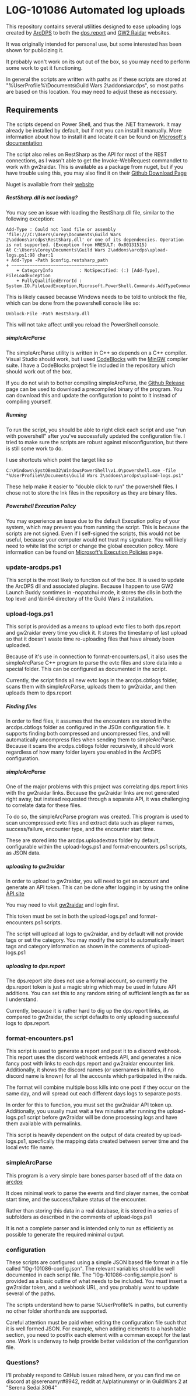 # L0G-101086 Automated log uploads

This repository contains several utilities designed to ease uploading logs
created by [ArcDPS](https://www.deltaconnected.com/arcdps/) to both the
[dps.report](https://dps.report/) and [GW2 Raidar](https://www.gw2raidar.com/)
websites.

It was originally intended for personal use, but some interested has been
shown for publicizing it.

It probably won't work on its out out of the box, so you may need to perform
some work to get it functioning.

In general the scripts are written with paths as if these scripts are stored at
"%UserProfile%\Documents\Guild Wars 2\addons\arcdps", so most paths are based
on this location. You may need to adjust these as necessary.

## Requirements

The scripts depend on Power Shell, and thus the .NET framework. It may already
be installed by default, but if not you can install it manually. More
information about how to install it and locate it can be found on [Microsoft's
documentation](https://docs.microsoft.com/en-us/powershell/scripting/setup/installing-windows-powershell?view=powershell-6)


The script also relies on RestSharp as the API for most of the REST connections,
as I wasn't able to get the Invoke-WebRequest commandlet to work with gw2raidar.
This is available as a package from nuget, but if you have trouble using this,
you may also find it on their [Github Download Page](https://github.com/restsharp/RestSharp/downloads)

Nuget is available from their [website](https://www.nuget.org/downloads)

##### RestSharp.dll is not loading?

You may see an issue with loading the RestSharp.dll file, similar to the
following exception:

```
Add-Type : Could not load file or assembly 'file:///C:\Users\Corey\Documents\Guild Wars 2\addons\arcdps\RestSharp.dll' or one of its dependencies. Operation is not supported. (Exception from HRESULT: 0x80131515)
At C:\Users\Corey\Documents\Guild Wars 2\addons\arcdps\upload-logs.ps1:98 char:1
+ Add-Type -Path $config.restsharp_path
+ ~~~~~~~~~~~~~~~~~~~~~~~~~~~~~~~~~~~~~
    + CategoryInfo          : NotSpecified: (:) [Add-Type], FileLoadException
    + FullyQualifiedErrorId : System.IO.FileLoadException,Microsoft.PowerShell.Commands.AddTypeCommand
```

This is likely caused because Windows needs to be told to unblock the file,
which can be done from the powershell console like so:

```
Unblock-File -Path RestSharp.dll
```

This will not take affect until you reload the PowerShell console.

##### simpleArcParse

The simpleArcParse utility is written in C++ so depends on a C++ compiler.
Visual Studio should work, but I used
[CodeBlocks](https://www.codeblocks.org) with the [MinGW](http://www.mingw.org/)
compiler suite. I have a CodeBlocks project file included in the repository
which should work out of the box.

If you do not wish to bother compiling simpleArcParse, the [Github
Release](https://github.com/jacob-keller/L0G-101086/releases) page can be used
to download a precompiled binary of the program. You can download this and
update the configuration to point to it instead of compiling yourself.

##### Running

To run the script, you should be able to right click each script and use "run
with powershell" after you've successfully updated the configuration file. I
tried to make sure the scripts are robust against misconfiguration, but there is
still some work to do.

I use shortcuts which point the target like so

```
C:\Windows\SystOBem32\WindowsPowerShell\v1.0\powershell.exe -file
"%UserProfile%\Documents\Guild Wars 2\addons\arcdps\upload-logs.ps1"
```

These help make it easier to "double click to run" the powershell files. I chose
not to store the lnk files in the repository as they are binary files.

##### Powershell Execution Policy

You may experience an issue due to the default Execution policy of your system,
which may prevent you from running the script. This is because the scripts are
not signed. Even if I self-signed the scripts, this would not be useful, because
your computer would not trust my signature. You will likely need to white list
the script or change the global execution policy. More information can be found
on [Microsoft's Execution Policies](https://docs.microsoft.com/en-us/powershell/module/microsoft.powershell.core/about/about_execution_policies)
page.


### update-arcdps.ps1

This script is the most likely to function out of the box. It is used to update
the ArcDPS dll and associated plugins. Because I happen to use GW2 Launch Buddy
somtimes in -nopatchui mode, it stores the dlls in both the top level and \bin64
directory of the Guild Wars 2 installation.

### upload-logs.ps1

This script is provided as a means to upload evtc files to both dps.report and
gw2raidar every time you click it. It stores the timestamp of last upload so
that it doesn't waste time re-uploading files that have already been uploaded.

Because of it's use in connection to format-encounters.ps1, it also uses the
simpleArcParse C++ program to parse the evtc files and store data into a special
folder. This can be configured as documented in the script.

Currently, the script finds all new evtc logs in the arcdps.cbtlogs folder,
scans them with simpleArcParse, uploads them to gw2raidar, and then uploads them
to dps.report

##### Finding files

In order to find files, it assumes that the encounters are stored in the
arcdps.cbtlogs folder as configured in the JSOn configuration file. It supports
finding both compressed and uncompressed files, and will automatically
uncompress files when sending them to simpleArcParse. Because it scans the
arcdps.cbtlogs folder recursively, it should work regardless of how many folder
layers you enabled in the ArcDPS configuration.


##### simpleArcParse

One of the major problems with this project was correlating dps.report links
with the gw2raidar links. Because the gw2raidar links are not generated right
away, but instead requested through a separate API, it was challenging to
correlate data for these files.

To do so, the simpleArcParse program was created. This program is used to scan
uncompressed evtc files and extract data such as player names, success/failure,
encounter type, and the encounter start time.

These are stored into the arcdps.uploadextras folder by default, configurable
within the upload-logs.ps1 and format-encounters.ps1 scripts, as JSON data.

##### uploading to gw2raidar

In order to upload to gw2raidar, you will need to get an account and generate an
API token. This can be done after logging in by using the online [API
site](https://www.gw2raidar.com/api/v2/swagger#/token "GW2 Raidar API")

You may need to visit [gw2raidar](https://gw2raidar.com) and login first.

This token must be set in both the upload-logs.ps1 and format-encounters.ps1
scripts.

The script will upload all logs to gw2raidar, and by default will not provide
tags or set the category. You may modify the script to automatically insert tags
and category information as shown in the comments of upload-logs.ps1

##### uploading to dps.report

The dps.report site does not use a formal account, so currently the dps.report
token is just a magic string which may be used in future API additions. You can
set this to any random string of sufficient length as far as I understand.

Currently, because it is rather hard to dig up the dps.report links, as compared
to gw2raidar, the script defaults to only uploading successful logs to
dps.report.


### format-encounters.ps1

This script is used to generate a report and post it to a discord webhook. This
report uses the discord webhook embeds API, and generates a nice fancy post with
links to each dps.report and gw2raidar encounter link. Additionally, it shows
the discord names (or usernames in italics, if no discord name is known) for all
the accounts which participated in the raids.

The format will combine multiple boss kills into one post if they occur on the
same day, and will spread out each different days logs to separate posts.

In order for this to function, you must set the gw2raidar API token up.
Additionally, you usually must wait a few minutes after running the
upload-logs.ps1 script before gw2raidar will be done processing logs and have
them available with permalinks.

This script is heavily dependent on the output of data created by
upload-logs.ps1, specfically the mapping data created between server time and
the local evtc file name.

### simpleArcParse

This program is a very simple bare bones parser based off of the data on
[arcdps](https://www.deltaconnected.com/arcdps/evtc/README.txt "arcdps evtc
README.txt")

It does minimal work to parse the events and find player names, the combat start
time, and the success/failure status of the encounter.

Rather than storing this data in a real database, it is stored in a series of
subfolders as described in the comments of upload-logs.ps1

It is not a complete parser and is intended only to run as efficiently as
possible to generate the required minimal output.

### configuration

These scripts are configured using a simple JSON based file format in a file
called "l0g-101086-config.json". The relevant variables should be well
documented in each script file. The "l0g-101086-config.sample.json" is provided
as a basic outline of what needs to be included. You *must* insert a gw2raidar
token, and a webhook URL, and you probably want to update several of the paths.

The scripts understand how to parse %UserProfile% in paths, but currently no
other folder shorthands are supported.

Careful attention must be paid when editing the configuration file such that it
is well formed JSON. For example, when adding elements to a hash table section,
you need to postfix each element with a comman except for the last one. Work is
underway to help provide better validation of the configuration file.

### Questions?

I'll probably respond to GitHub issues raised here, or you can find me on
discord at @serenamyr#8942, reddit at /u/platinummyr or in GuildWars 2 at
"Serena Sedai.3064"
